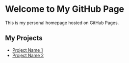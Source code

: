 # Welcome to My GitHub Page

This is my personal homepage hosted on GitHub Pages.

## My Projects
- [Project Name 1](https://github.com/username/projectname1)
- [Project Name 2](https://github.com/username/projectname2)
